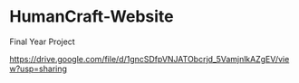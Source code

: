 # HumanCraft-Website
Final Year Project

https://drive.google.com/file/d/1gncSDfpVNJATObcrjd_5VamjnlkAZgEV/view?usp=sharing
